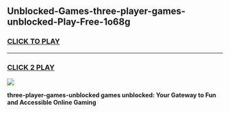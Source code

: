 
## Unblocked-Games-three-player-games-unblocked-Play-Free-1o68g
<h3>
<a href="https://premium76.site?title=three-player-games-unblocked&ref=19M">CLICK TO PLAY</a></h3>
<hr>

<h3>
<a href="https://premium76.site?title=three-player-games-unblocked&ref=19M">CLICK 2 PLAY</a>
  
</h3>

<a href="https://premium76.site?title=three-player-games-unblocked&ref=19M"><img src="https://clearcache.store/games.png"></a>


**three-player-games-unblocked games unblocked: Your Gateway to Fun and Accessible Online Gaming**
